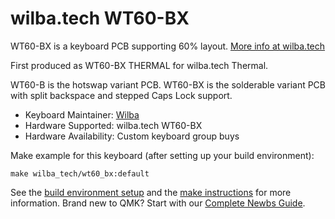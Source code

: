 # wilba.tech WT60-BX

WT60-BX is a keyboard PCB supporting 60% layout. [More info at wilba.tech](https://wilba.tech/)

First produced as WT60-BX THERMAL for wilba.tech Thermal.

WT60-B is the hotswap variant PCB.
WT60-BX is the solderable variant PCB with split backspace and stepped Caps Lock support.

* Keyboard Maintainer: [Wilba](https://github.com/Wilba)
* Hardware Supported: wilba.tech WT60-BX
* Hardware Availability: Custom keyboard group buys

Make example for this keyboard (after setting up your build environment):

    make wilba_tech/wt60_bx:default

See the [build environment setup](https://docs.qmk.fm/#/getting_started_build_tools) and the [make instructions](https://docs.qmk.fm/#/getting_started_make_guide) for more information. Brand new to QMK? Start with our [Complete Newbs Guide](https://docs.qmk.fm/#/newbs).